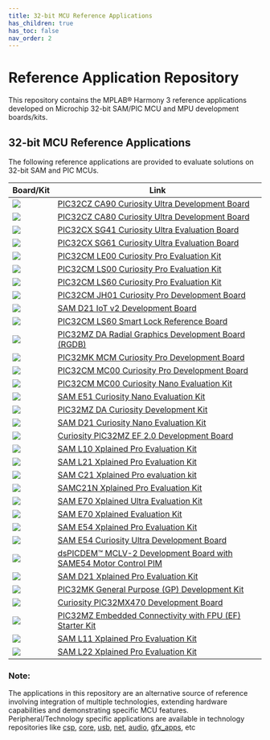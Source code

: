 ```yaml
---
title: 32-bit MCU Reference Applications
has_children: true
has_toc: false
nav_order: 2
---
```

# Reference Application Repository

This repository contains the MPLAB® Harmony 3 reference applications developed on Microchip 32-bit SAM/PIC MCU and MPU development boards/kits.

## 32-bit MCU Reference Applications

The following reference applications are provided to evaluate solutions on 32-bit SAM and PIC MCUs.

| Board/Kit | Link |
| ---   | --- |
|  <img src = "./pic32cz_ca90_cult/image.jpg"> | [PIC32CZ CA90 Curiosity Ultra Development Board](./pic32cz_ca90_cult/readme.md) |
|  <img src = "./pic32cz_ca80_cult/image.jpg"> | [PIC32CZ CA80 Curiosity Ultra Development Board](./pic32cz_ca80_cult/readme.md) |
|  <img src = "./pic32cx_sg41_cult/image.jpg"> | [PIC32CX SG41 Curiosity Ultra Evaluation Board](./pic32cx_sg41_cult/readme.md) |
|  <img src = "./pic32cx_sg61_cult/image.jpg"> | [PIC32CX SG61 Curiosity Ultra Evaluation Board](./pic32cx_sg61_cult/readme.md) |
|  <img src = "./pic32cm_le00_curiosity_pro/image.jpg"> | [PIC32CM LE00 Curiosity Pro Evaluation Kit](./pic32cm_le00_curiosity_pro/readme.md) |
|  <img src = "./pic32cm_ls00_curiosity_pro/image.jpg"> | [PIC32CM LS00 Curiosity Pro Evaluation Kit](./pic32cm_ls00_curiosity_pro/readme.md) |
|  <img src = "./pic32cm_ls60_curiosity_pro/image.jpg"> | [PIC32CM LS60 Curiosity Pro Evaluation Kit](./pic32cm_ls60_curiosity_pro/readme.md) |
|  <img src = "./pic32cm_jh01_curiosity_pro/image.jpg"> | [PIC32CM JH01 Curiosity Pro Development Board](./pic32cm_jh01_curiosity_pro/readme.md) |
|  <img src = "./sam_d21_iot_v2/image.jpg">  | [SAM D21 IoT v2 Development Board](./sam_d21_iot_v2/readme.md) |
|  <img src = "./pic32cm_ls60_rd/image.jpg"> | [PIC32CM LS60 Smart Lock Reference Board](./pic32cm_ls60_rd/readme.md) |
|  <img src = "./pic32mz_da_rgdb/image.jpg">  | [PIC32MZ DA Radial Graphics Development Board (RGDB)](./pic32mz_da_rgdb/readme.md) |
|  <img src = "./pic32mk_mcm_curiosity_pro/image.jpg"> | [PIC32MK MCM Curiosity Pro Development Board](./pic32mk_mcm_curiosity_pro/readme.md) |
|  <img src = "./pic32cm_mc00_curiosity_pro/image.jpg">  | [PIC32CM MC00 Curiosity Pro Development Board](./pic32cm_mc00_curiosity_pro/readme.md) |
|  <img src = "./pic32cm_mc00_cnano/image.jpg">  | [PIC32CM MC00 Curiosity Nano Evaluation Kit](./pic32cm_mc00_cnano/readme.md) |
|  <img src = "./sam_e51_cnano/image.jpg">  | [SAM E51 Curiosity Nano Evaluation Kit](./sam_e51_cnano/readme.md) |
|  <img src = "./pic32mz_da_curiosity/image.jpg">  | [PIC32MZ DA Curiosity Development Kit](./pic32mz_da_curiosity/readme.md) |
|  <img src = "./sam_d21_cnano/image.jpg">  | [SAM D21 Curiosity Nano Evaluation Kit](./sam_d21_cnano/readme.md) |
|  <img src = "./pic32mz_ef_curiosity_v2/image.jpg">  | [Curiosity PIC32MZ EF 2.0 Development Board](./pic32mz_ef_curiosity_v2/readme.md) |
|  <img src = "./sam_l10_xpro/image.jpg">  | [SAM L10 Xplained Pro Evaluation Kit](./sam_l10_xpro/readme.md) |
|  <img src = "./sam_l21_xpro/image.jpg">  | [SAM L21 Xplained Pro Evaluation Kit](./sam_l21_xpro/readme.md) |
|  <img src = "./sam_c21_xpro/image.jpg">  | [SAM C21 Xplained Pro evaluation kit](./sam_c21_xpro/readme.md) |
|  <img src = "./sam_c21n_xpro/image.jpg">  | [SAMC21N Xplained Pro Evaluation Kit](./sam_c21n_xpro/readme.md) |
|  <img src = "./sam_e70_xult/image.jpg">  | [SAM E70 Xplained Ultra Evaluation Kit](./sam_e70_xult/readme.md) |
|  <img src = "./sam_e70_xpld/image.jpg">  | [SAM E70 Xplained Evaluation Kit](./sam_e70_xpld/readme.md) |
|  <img src = "./sam_e54_xpro/image.jpg">  | [SAM E54 Xplained Pro Evaluation Kit](./sam_e54_xpro/readme.md) |
|  <img src = "./sam_e54_cult/image.jpg">  | [SAM E54 Curiosity Ultra Development Board](./sam_e54_cult/readme.md) |
|  <img src = "./sam_e54_mcpim_mclv2/image.jpg">  | [dsPICDEM™ MCLV-2 Development Board with SAME54 Motor Control PIM](./sam_e54_mcpim_mclv2/readme.md) |
|  <img src = "./sam_d21_xpro/image.jpg">  | [SAM D21 Xplained Pro Evaluation Kit](./sam_d21_xpro/readme.md) |
|  <img src = "./pic32mk_gp_db/image.jpg">  | [PIC32MK General Purpose (GP) Development Kit](./pic32mk_gp_db/readme.md) |
|  <img src = "./pic32mx470_curiosity/image.jpg">  | [Curiosity PIC32MX470 Development Board](./pic32mx470_curiosity/readme.md) |
|  <img src = "./pic32mz_ef_sk/image.jpg">  | [PIC32MZ Embedded Connectivity with FPU (EF) Starter Kit](./pic32mz_ef_sk/readme.md) |
|  <img src = "./sam_l11_xpro/image.jpg">  | [SAM L11 Xplained Pro Evaluation Kit](./sam_l11_xpro/readme.md) |
|  <img src = "./sam_l22_xpro/image.jpg">  | [SAM L22 Xplained Pro Evaluation Kit](./sam_l22_xpro/readme.md) |

### **Note:**
The applications in this repository are an alternative source of reference involving integration of multiple technologies, extending hardware capabilities and demonstrating specific MCU features.
Peripheral/Technology specific applications are available in technology repositories like [csp](https://github.com/Microchip-MPLAB-Harmony/csp), [core](https://github.com/Microchip-MPLAB-Harmony/core), [usb](https://github.com/Microchip-MPLAB-Harmony/usb), [net](https://github.com/Microchip-MPLAB-Harmony/net), [audio](https://github.com/Microchip-MPLAB-Harmony/audio), [gfx_apps](https://github.com/Microchip-MPLAB-Harmony/gfx_apps), etc
